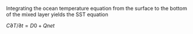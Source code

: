 Integrating the ocean temperature equation from the surface to the bottom of the mixed layer yields the SST equation

$C{\partial T}/{\partial t} = D0 +Qnet$
